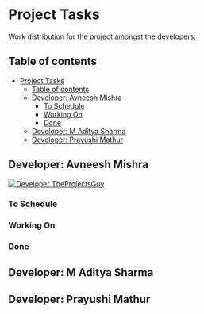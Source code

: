 # Project Tasks

Work distribution for the project amongst the developers.

## Table of contents

- [Project Tasks](#project-tasks)
    - [Table of contents](#table-of-contents)
    - [Developer: Avneesh Mishra](#developer-avneesh-mishra)
        - [To Schedule](#to-schedule)
        - [Working On](#working-on)
        - [Done](#done)
    - [Developer: M Aditya Sharma](#developer-m-aditya-sharma)
    - [Developer: Prayushi Mathur](#developer-prayushi-mathur)

## Developer: Avneesh Mishra

[![Developer TheProjectsGuy][dev-shield]][dev-profile-link]

[dev-shield]: https://img.shields.io/badge/Developer-TheProjectsGuy-blue
[dev-profile-link]: https://github.com/TheProjectsGuy

### To Schedule

### Working On

### Done

## Developer: M Aditya Sharma

## Developer: Prayushi Mathur
